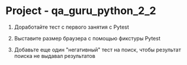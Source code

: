 # Project - qa_guru_python_2_2

1. Доработайте тест с первого занятия с Pytest

2. Выставите размер браузера с помощью фикстуры Pytest

3. Добавьте еще один "негативный" тест на поиск, чтобы результат поиска не выдавал результатов